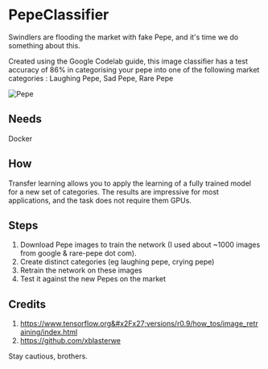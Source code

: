 # PepeClassifier


Swindlers are flooding the market with fake Pepe, and it's time we do something about this.

Created using the Google Codelab guide, this image classifier has a test accuracy of 86% in categorising your pepe into one of the following market categories : Laughing Pepe, Sad Pepe, Rare Pepe

![Pepe](https://raw.githubusercontent.com/abhishekbanthia/PepeClassifier/master/Test_Pepe.png "TestPepe")

**Needs**
---

Docker

**How**
---

Transfer learning allows you to apply the learning of a fully trained model for a new set of categories. The results are impressive for most applications, and the task does not require them GPUs.

**Steps**
---

1. Download Pepe images to train the network (I used about ~1000 images from google & rare-pepe dot com).
2. Create distinct categories (eg laughing pepe, crying pepe)
3. Retrain the network on these images
4. Test it against the new Pepes on the market


**Credits**
---

1. https://www.tensorflow.org&#x2Fx27;versions/r0.9/how_tos/image_retraining/index.html
2. https://github.com/xblasterwe

Stay cautious, brothers.


